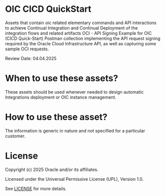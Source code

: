 # OIC CICD QuickStart

Assets that contain oic related elementary commands and API interactions to achieve Continual Integration and Continual Deployment of the integration flows and related artifacts 
OCI - API Signing Example for OIC (CICD Quick-Start)
Postman collection implementing the API request signing required by the Oracle Cloud Infrastructure API, as well as capturing some sample OCI requests.

Review Date: 04.04.2025

# When to use these assets?

These assets should be used whenever needed to design automatic Integrations deployment or OIC instance management.

# How to use these asset?

The information is generic in nature and not specified for a particular customer. 

# License

Copyright (c) 2025 Oracle and/or its affiliates.

Licensed under the Universal Permissive License (UPL), Version 1.0.

See [LICENSE](https://github.com/oracle-devrel/technology-engineering/blob/main/LICENSE) for more details.
